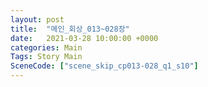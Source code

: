 ```yaml
---
layout: post
title:  "메인_회상_013~028장"
date:   2021-03-28 10:00:00 +0000
categories: Main
Tags: Story Main
SceneCode: ["scene_skip_cp013-028_q1_s10"]
---
```

